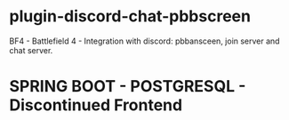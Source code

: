 # plugin-discord-chat-pbbscreen
BF4 - Battlefield 4 - Integration with discord: pbbansceen, join server and chat server.
# SPRING BOOT - POSTGRESQL - Discontinued Frontend
